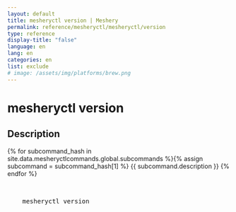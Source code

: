 ```yaml
---
layout: default
title: mesheryctl version | Meshery
permalink: reference/mesheryctl/mesheryctl/version
type: reference
display-title: "false"
language: en
lang: en
categories: en
list: exclude
# image: /assets/img/platforms/brew.png
---
```


<!-- Copy this template to create individual doc pages for each mesheryctl commands -->

<!-- Name of the command -->
# mesheryctl version

<!-- Description of the command. Preferably a paragraph -->
## Description 

{% for subcommand_hash in site.data.mesheryctlcommands.global.subcommands %}{% assign subcommand = subcommand_hash[1] %}
{{ subcommand.description }}
{% endfor %}


<!-- Basic usage of the command -->
<pre class="codeblock-pre">
  <div class="codeblock">
    mesheryctl version
  </div>
</pre> 

